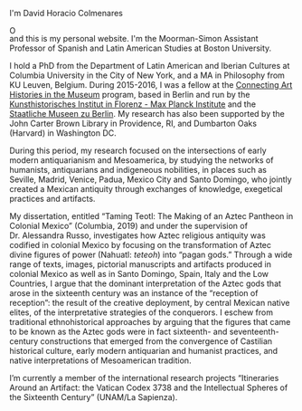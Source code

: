 I'm David Horacio Colmenares <div itemscope itemtype="https://schema.org/Person"><a itemprop="sameAs" content="https://orcid.org/0000-0002-1417-3063" href="https://orcid.org/0000-0002-1417-3063" target="orcid.widget" rel="me noopener noreferrer" style="vertical-align:top;"><img src="https://orcid.org/sites/default/files/images/orcid_16x16.png" style="width:1em;margin-right:.5em;" alt="ORCID iD icon"></a></div> and this is my personal website. I'm the Moorman-Simon Assistant Professor of Spanish and Latin American Studies at Boston University.

<p>I hold a PhD from the Department of Latin American and Iberian Cultures at Columbia University in the City of New York, and a MA in Philosophy from KU Leuven, Belgium. During 2015-2016, I was a fellow at the <a href="http://www.khi.fi.it/CAHIM">Connecting Art Histories in the Museum</a> program, based in Berlin and run by the <a href="http://www.khi.fi.it/">Kunsthistorisches Institut in Florenz - Max Planck Institute</a> and the <a href="http://www.smb.museum/en/home.html">Staatliche Museen zu Berlin</a>. My research has also been supported by the John Carter Brown Library in Providence, RI, and Dumbarton Oaks (Harvard) in Washington DC.</p>

<p>During this period, my research focused on the intersections of early modern antiquarianism and Mesoamerica, by studying the networks of humanists, antiquarians and indigeneous nobilities, in places such as Seville, Madrid, Venice, Padua, Mexico City and Santo Domingo, who jointly created a Mexican antiquity through exchanges of knowledge, exegetical practices and artifacts.</p>
<p>My dissertation, entitled “Taming Teotl: The Making of an Aztec Pantheon in Colonial Mexico” (Columbia, 2019) and under the supervision of Dr. Alessandra Russo, investigates how Aztec religious antiquity was codified in colonial Mexico by focusing on the transformation of Aztec divine figures of power (Nahuatl: <em>teteoh</em>) into “pagan gods.” Through a wide range of texts, images, pictorial manuscripts and artifacts produced in colonial Mexico as well as in Santo Domingo, Spain, Italy and the Low Countries, I argue that the dominant interpretation of the Aztec gods that arose in the sixteenth century was an instance of the “reception of reception”: the result of the creative deployment, by central Mexican native elites, of the interpretative strategies of the conquerors. I eschew from traditional ethnohistorical approaches by arguing that the figures that came to be known as the Aztec gods were in fact sixteenth- and seventeenth-century constructions that emerged from the convergence of Castilian historical culture, early modern antiquarian and humanist practices, and native interpretations of Mesoamerican tradition.</p>
<p>I’m currently a member of the international research projects “Itineraries Around an Artifact: the Vatican Codex 3738 and the Intellectual Spheres of the Sixteenth Century” (UNAM/La Sapienza).</p>




